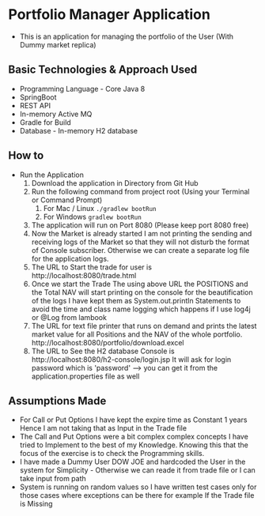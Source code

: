 # Portfolio Manager Application

- This is an application for managing the portfolio of the User (With Dummy market replica)

## Basic Technologies & Approach Used

- Programming Language - Core Java 8
- SpringBoot 
- REST API
- In-memory Active MQ
- Gradle for Build
- Database - In-memory H2 database


## How to 
- Run the Application
    1. Download the application in Directory from Git Hub 
    2. Run the following command from project root (Using your Terminal or Command Prompt)
        1. For Mac / Linux
        ```./gradlew bootRun```
        2. For Windows 
        ```gradlew bootRun```
    3. The application will run on Port 8080 (Please keep port 8080 free)
    4. Now the Market is already started I am not printing the sending and receiving logs of the Market so that they will not disturb 
       the format of Console subscriber. Otherwise we can create a separate log file for the application logs. 
    5. The URL to Start the trade for user is 
        http://localhost:8080/trade.html
    6. Once we start the Trade The using above URL the POSITIONS and the Total NAV will start printing on the console 
       for the beautification of the logs I have kept them as System.out.println Statements to avoid the time and class name logging which happens if I use log4j or @Log from lambook
    7. The URL for text file printer that runs on demand and prints the latest market value for all Positions and the NAV of the whole portfolio.
        http://localhost:8080/portfolio/download.excel
    8. The URL to See the H2 database Console is 
        http://localhost:8080/h2-console/login.jsp
        It will ask for login password which is 'password' --> you can get it from the application.properties file as well
        
     
     
## Assumptions Made    

- For Call or Put Options I have kept the expire time as Constant 1 years Hence I am not taking that as Input in the Trade file 
- The Call and Put Options were a bit complex complex concepts I have tried to Implement to the best of my Knowledge. 
    Knowing this that the focus of the exercise is to check the Programming skills.
- I have made a Dummy User DOW JOE and hardcoded the User in the system for Simplicity - Otherwise we can reade it from trade file or I can take input from path
- System is running on random values so I have written test cases only for those cases where exceptions can be there for example If the Trade file is Missing 
 